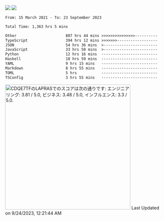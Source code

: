 <div>
  <img src="https://github-readme-stats.vercel.app/api?username=naporin0624&count_private=true&show_icons=true" />
  <img src="https://github-readme-stats.vercel.app/api/top-langs/?username=naporin0624&layout=compact&hide=css" />
  <!--START_SECTION:waka-->

```txt
From: 15 March 2021 - To: 23 September 2023

Total Time: 1,363 hrs 5 mins

Other                      807 hrs 44 mins >>>>>>>>>>>>>>>----------   59.26 %
TypeScript                 394 hrs 12 mins >>>>>>>------------------   28.92 %
JSON                       54 hrs 36 mins  >------------------------   04.01 %
JavaScript                 33 hrs 58 mins  >------------------------   02.49 %
Python                     12 hrs 16 mins  -------------------------   00.90 %
Haskell                    10 hrs 59 mins  -------------------------   00.81 %
YAML                       9 hrs 15 mins   -------------------------   00.68 %
Markdown                   8 hrs 55 mins   -------------------------   00.65 %
TOML                       5 hrs           -------------------------   00.37 %
TSConfig                   3 hrs 55 mins   -------------------------   00.29 %
```

<!--END_SECTION:waka-->
  
  <!--START_SECTION:lapras-card-->
<p ><a href="https://lapras.com/public/CDQE7TF" target="_blank" rel="noopener noreferrer"><img alt="CDQE7TFのLAPRASでのスコアは次の通りです: エンジニアリング: 3.81 / 5.0, ビジネス: 3.48 / 5.0, インフルエンス: 3.3 / 5.0." src="https://lapras-card-generator.vercel.app/api/svg?e=3.81&b=3.48&i=3.3&b1=%23232323&b2=%236d6d6d&i1=%23212121&i2=%23818181&l=ja" width="400" ></a>  
Last Updated on 9/24/2023, 12:21:44 AM</p>
<!--END_SECTION:lapras-card-->
</div>
